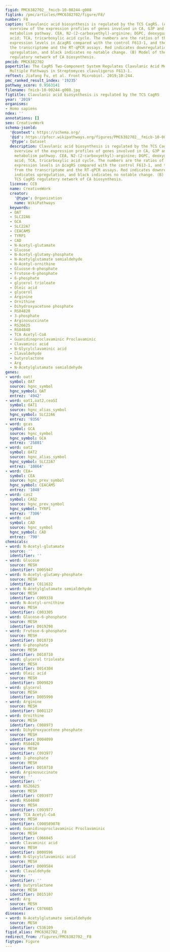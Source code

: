 ```yaml
---
figid: PMC6382702__fmicb-10-00244-g008
figlink: /pmc/articles/PMC6382702/figure/F8/
number: F8
caption: Clavulanic acid biosynthesis is regulated by the TCS CagRS. (A) Schematic
  overview of the expression profiles of genes involved in CA, G3P and the arginine
  metabolism pathway. CEA, N2-(2-carboxyethyl)-arginine; DGPC, deoxyguanidino-proclavaminic
  acid; TCA, tricarboxylic acid cycle. The numbers are the ratios of the comparative
  expression levels in ΔcagRS compared with the control F613-1, and the data are from
  the transcriptome and the RT-qPCR assays. Red indicates downregulation, green indicates
  upregulation, and black indicates no notable change. (B) Model of the TCS CagRS
  regulatory network of CA biosynthesis.
pmcid: PMC6382702
papertitle: The CagRS Two-Component System Regulates Clavulanic Acid Metabolism via
  Multiple Pathways in Streptomyces clavuligerus F613-1.
reftext: Jiafang Fu, et al. Front Microbiol. 2019;10:244.
pmc_ranked_result_index: '19235'
pathway_score: 0.9563141
filename: fmicb-10-00244-g008.jpg
figtitle: Clavulanic acid biosynthesis is regulated by the TCS CagRS
year: '2019'
organisms:
- Homo sapiens
ndex: ''
annotations: []
seo: CreativeWork
schema-jsonld:
  '@context': https://schema.org/
  '@id': https://pfocr.wikipathways.org/figures/PMC6382702__fmicb-10-00244-g008.html
  '@type': Dataset
  description: Clavulanic acid biosynthesis is regulated by the TCS CagRS. (A) Schematic
    overview of the expression profiles of genes involved in CA, G3P and the arginine
    metabolism pathway. CEA, N2-(2-carboxyethyl)-arginine; DGPC, deoxyguanidino-proclavaminic
    acid; TCA, tricarboxylic acid cycle. The numbers are the ratios of the comparative
    expression levels in ΔcagRS compared with the control F613-1, and the data are
    from the transcriptome and the RT-qPCR assays. Red indicates downregulation, green
    indicates upregulation, and black indicates no notable change. (B) Model of the
    TCS CagRS regulatory network of CA biosynthesis.
  license: CC0
  name: CreativeWork
  creator:
    '@type': Organization
    name: WikiPathways
  keywords:
  - OAT
  - SLC22A6
  - GCA
  - SLC22A7
  - CEACAM5
  - TYRP1
  - CAD
  - N-Acetyl-glutamate
  - Glucose
  - N-Acetyl-glutamy-phosphate
  - N-Acetylglutamate semialdehyde
  - N-Acetyl-ornithine
  - Glucose-6-phosphate
  - Frutose-6-phosphate
  - 6-phosphate
  - glycerol trioleate
  - Oleic acid
  - glycerol
  - Arginine
  - Ornithine
  - Dihydroxyacetone phosphate
  - RS04820
  - 3-phosphate
  - Arginosuccinate
  - RS26625
  - RS04840
  - TCA Acetyl-CoA
  - Guanidinoproclavaminic Proclavaminic
  - Clavaminic acid
  - N-Glycylclavaminic acid
  - Clavaldehyde
  - butyrolactone
  - Arg
  - N-Acetylglutamate semialdehyde
genes:
- word: oat!
  symbol: OAT
  source: hgnc_symbol
  hgnc_symbol: OAT
  entrez: '4942'
- word: oat1,oat2,ceaSI
  symbol: OAT1
  source: hgnc_alias_symbol
  hgnc_symbol: SLC22A6
  entrez: '9356'
- word: gcas
  symbol: GCA
  source: hgnc_symbol
  hgnc_symbol: GCA
  entrez: '25801'
- word: oat2
  symbol: OAT2
  source: hgnc_alias_symbol
  hgnc_symbol: SLC22A7
  entrez: '10864'
- word: CEA→
  symbol: CEA
  source: hgnc_prev_symbol
  hgnc_symbol: CEACAM5
  entrez: '1048'
- word: cas2
  symbol: CAS2
  source: hgnc_prev_symbol
  hgnc_symbol: TYRP1
  entrez: '7306'
- word: cad
  symbol: CAD
  source: hgnc_symbol
  hgnc_symbol: CAD
  entrez: '790'
chemicals:
- word: N-Acetyl-glutamate
  source: ''
  identifier: ''
- word: Glucose
  source: MESH
  identifier: D005947
- word: N-Acetyl-glutamy-phosphate
  source: MESH
  identifier: C011632
- word: N-Acetylglutamate semialdehyde
  source: MESH
  identifier: C009338
- word: N-Acetyl-ornithine
  source: MESH
  identifier: C003305
- word: Glucose-6-phosphate
  source: MESH
  identifier: D019298
- word: Frutose-6-phosphate
  source: MESH
  identifier: D010710
- word: 6-phosphate
  source: MESH
  identifier: D010710
- word: glycerol trioleate
  source: MESH
  identifier: D014304
- word: Oleic acid
  source: MESH
  identifier: D009829
- word: glycerol
  source: MESH
  identifier: D005990
- word: Arginine
  source: MESH
  identifier: D001127
- word: Ornithine
  source: MESH
  identifier: C008973
- word: Dihydroxyacetone phosphate
  source: MESH
  identifier: D004099
- word: RS04820
  source: MESH
  identifier: C093977
- word: 3-phosphate
  source: MESH
  identifier: D010710
- word: Arginosuccinate
  source: ''
  identifier: ''
- word: RS26625
  source: MESH
  identifier: C093977
- word: RS04840
  source: MESH
  identifier: C093977
- word: TCA Acetyl-CoA
  source: MESH
  identifier: C000589078
- word: Guanidinoproclavaminic Proclavaminic
  source: MESH
  identifier: C066045
- word: Clavaminic acid
  source: MESH
  identifier: D000596
- word: N-Glycylclavaminic acid
  source: MESH
  identifier: D009584
- word: Clavaldehyde
  source: ''
  identifier: ''
- word: butyrolactone
  source: MESH
  identifier: D015107
- word: Arg
  source: MESH
  identifier: C076685
diseases:
- word: N-Acetylglutamate semialdehyde
  source: MESH
  identifier: C536109
figid_alias: PMC6382702__F8
redirect_from: /figures/PMC6382702__F8
figtype: Figure
---
```

